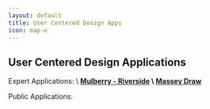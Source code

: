 ```yaml
---
layout: default
title: User Centered Design Apps
icon: map-o
---
```

## User Centered Design Applications

Expert Applications: \\
**[Mulberry - Riverside](mulberry-riverside) \\
[Massey Draw](massey-draw)**

Public Applications: